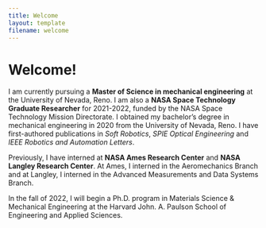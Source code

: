 ```yaml
---
title: Welcome
layout: template
filename: welcome
--- 
```


# Welcome!

I am currently pursuing a **Master of Science in mechanical engineering** at the University of Nevada, Reno. I am also a **NASA Space Technology Graduate Researcher** for 2021-2022, funded by the NASA Space Technology Mission Directorate. I obtained my bachelor’s degree in mechanical engineering in 2020 from the University of Nevada, Reno. I have first-authored publications in *Soft Robotics*, *SPIE Optical Engineering* and *IEEE Robotics and Automation Letters*.

Previously, I have interned at **NASA Ames Research Center** and **NASA Langley Research Center**. At Ames, I interned in the Aeromechanics Branch and at Langley, I interned in the Advanced Measurements and Data Systems Branch.

In the fall of 2022, I will begin a Ph.D. program in Materials Science & Mechanical Engineering at the Harvard John. A. Paulson School of Engineering and Applied Sciences.
